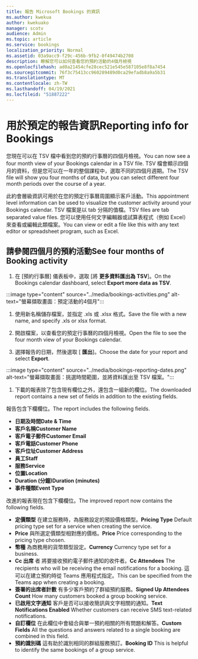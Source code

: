 ```yaml
---
title: 報告 Microsoft Bookings 的資訊
ms.author: kwekua
author: kwekuako
manager: scotv
audience: Admin
ms.topic: article
ms.service: bookings
localization_priority: Normal
ms.assetid: 03a9acc9-f29c-456b-9fb2-0f49474b2708
description: 瞭解您可以如何查看您的預約活動的4個月檢視
ms.openlocfilehash: ad0a21454cfe28cec521e545e587105e8f8a7454
ms.sourcegitcommit: 76f3c75413cc960289489d0ca29efadb8a9a5b31
ms.translationtype: MT
ms.contentlocale: zh-TW
ms.lasthandoff: 04/19/2021
ms.locfileid: "51887222"
---
```

# <a name="reporting-info-for-bookings"></a><span data-ttu-id="2246b-103">用於預定的報告資訊</span><span class="sxs-lookup"><span data-stu-id="2246b-103">Reporting info for Bookings</span></span>

<span data-ttu-id="2246b-104">您現在可以在 TSV 檔中看到您的預約行事曆的四個月檢視。</span><span class="sxs-lookup"><span data-stu-id="2246b-104">You can now see a four month view of your Bookings calendar in a TSV file.</span></span> <span data-ttu-id="2246b-105">TSV 檔會顯示四個月的資料，但是您可以在一年的整個課程中，選取不同的四個月週期。</span><span class="sxs-lookup"><span data-stu-id="2246b-105">The TSV file will show you four months of data, but you can select different four month periods over the course of a year.</span></span>

<span data-ttu-id="2246b-106">此約會層級資訊可用於在您的預定行事曆周圍顯示客戶活動。</span><span class="sxs-lookup"><span data-stu-id="2246b-106">This appointment level information can be used to visualize the customer activity around your Bookings calendar.</span></span> <span data-ttu-id="2246b-107">TSV 檔案是以 tab 分隔的值檔。</span><span class="sxs-lookup"><span data-stu-id="2246b-107">TSV files are tab separated value files.</span></span> <span data-ttu-id="2246b-108">您可以使用任何文字編輯器或試算表程式（例如 Excel）來查看或編輯此類檔案。</span><span class="sxs-lookup"><span data-stu-id="2246b-108">You can view or edit a file like this with any text editor or spreadsheet program, such as Excel.</span></span>

## <a name="see-four-months-of-booking-activity"></a><span data-ttu-id="2246b-109">請參閱四個月的預約活動</span><span class="sxs-lookup"><span data-stu-id="2246b-109">See four months of Booking activity</span></span>

1. <span data-ttu-id="2246b-110">在 [預約行事曆] 儀表板中，選取 [將 **更多資料匯出為 TSV**]。</span><span class="sxs-lookup"><span data-stu-id="2246b-110">On the Bookings calendar dashboard, select **Export more data as TSV**.</span></span>

:::image type="content" source="../media/bookings-activities.png" alt-text="螢幕擷取畫面：預定活動的4個月":::

1. <span data-ttu-id="2246b-112">使用新名稱儲存檔案，並指定 .xls 或 .xlsx 格式。</span><span class="sxs-lookup"><span data-stu-id="2246b-112">Save the file with a new name, and specify .xls or xlsx format.</span></span>

1. <span data-ttu-id="2246b-113">開啟檔案，以查看您的預定行事曆的四個月檢視。</span><span class="sxs-lookup"><span data-stu-id="2246b-113">Open the file to see the four month view of your Bookings calendar.</span></span>

1. <span data-ttu-id="2246b-114">選擇報告的日期，然後選取 [ **匯出**]。</span><span class="sxs-lookup"><span data-stu-id="2246b-114">Choose the date for your report and select **Export**.</span></span>

:::image type="content" source="../media/bookings-reporting-dates.png" alt-text="螢幕擷取畫面：挑選時間範圍，並將資料匯出至 TSV 檔案。":::

1. <span data-ttu-id="2246b-116">下載的報表除了包含現有欄位之外，還包含一組新的欄位。</span><span class="sxs-lookup"><span data-stu-id="2246b-116">The downloaded report contains a new set of fields in addition to the existing fields.</span></span>

<span data-ttu-id="2246b-117">報告包含下欄欄位。</span><span class="sxs-lookup"><span data-stu-id="2246b-117">The report includes the following fields.</span></span>

 - <span data-ttu-id="2246b-118">**日期及時間**</span><span class="sxs-lookup"><span data-stu-id="2246b-118">**Date & Time**</span></span>
- <span data-ttu-id="2246b-119">**客戶名稱**</span><span class="sxs-lookup"><span data-stu-id="2246b-119">**Customer Name**</span></span>
- <span data-ttu-id="2246b-120">**客戶電子郵件**</span><span class="sxs-lookup"><span data-stu-id="2246b-120">**Customer Email**</span></span>
- <span data-ttu-id="2246b-121">**客戶電話**</span><span class="sxs-lookup"><span data-stu-id="2246b-121">**Customer Phone**</span></span>
- <span data-ttu-id="2246b-122">**客戶位址**</span><span class="sxs-lookup"><span data-stu-id="2246b-122">**Customer Address**</span></span>
- <span data-ttu-id="2246b-123">**員工**</span><span class="sxs-lookup"><span data-stu-id="2246b-123">**Staff**</span></span>
- <span data-ttu-id="2246b-124">**服務**</span><span class="sxs-lookup"><span data-stu-id="2246b-124">**Service**</span></span>
- <span data-ttu-id="2246b-125">**位置**</span><span class="sxs-lookup"><span data-stu-id="2246b-125">**Location**</span></span>
- <span data-ttu-id="2246b-126">**Duration (分鐘)**</span><span class="sxs-lookup"><span data-stu-id="2246b-126">**Duration (minutes)**</span></span>
- <span data-ttu-id="2246b-127">**事件種類**</span><span class="sxs-lookup"><span data-stu-id="2246b-127">**Event Type**</span></span>

<span data-ttu-id="2246b-128">改進的報表現在包含下欄欄位。</span><span class="sxs-lookup"><span data-stu-id="2246b-128">The improved report now contains the following fields.</span></span>

- <span data-ttu-id="2246b-129">**定價類型**   在建立服務時，為服務設定的預設價格類型。</span><span class="sxs-lookup"><span data-stu-id="2246b-129">**Pricing Type**   Default pricing type set for a service when creating the service.</span></span>
- <span data-ttu-id="2246b-130">**Price**   與所選定價類型相對應的價格。</span><span class="sxs-lookup"><span data-stu-id="2246b-130">**Price**   Price corresponding to the pricing type chosen.</span></span>
- <span data-ttu-id="2246b-131">**幣種**   為商務用的貨幣類型設定。</span><span class="sxs-lookup"><span data-stu-id="2246b-131">**Currency**   Currency type set for a business.</span></span>
- <span data-ttu-id="2246b-132">**Cc 出席**   者  將要接收預約電子郵件通知的收件者。</span><span class="sxs-lookup"><span data-stu-id="2246b-132">**Cc Attendees**   The recipients who will be receiving the email notifications for a booking.</span></span> <span data-ttu-id="2246b-133">這可以在建立預約時從 Teams 應用程式指定。</span><span class="sxs-lookup"><span data-stu-id="2246b-133">This can be specified from the Teams app when creating a booking.</span></span>
- <span data-ttu-id="2246b-134">**簽署的出席者計數**   有多少客戶預約了群組預約服務。</span><span class="sxs-lookup"><span data-stu-id="2246b-134">**Signed Up Attendees Count**   How many customers booked a group booking service.</span></span>
- <span data-ttu-id="2246b-135">**已啟用文字通知**  客戶是否可以接收簡訊與文字相關的通知。</span><span class="sxs-lookup"><span data-stu-id="2246b-135">**Text Notifications Enabled**   Whether customers can receive SMS text-related notifications.</span></span>
- <span data-ttu-id="2246b-136">**自訂欄位**   在此欄位中會組合與單一預約相關的所有問題和解答。</span><span class="sxs-lookup"><span data-stu-id="2246b-136">**Custom Fields**   All the questions and answers related to a single booking are combined in this field.</span></span>
- <span data-ttu-id="2246b-137">**預約識別碼**   這有助於識別相同的群組服務預訂。</span><span class="sxs-lookup"><span data-stu-id="2246b-137">**Booking ID**   This is helpful to identify the same bookings of a group service.</span></span>
